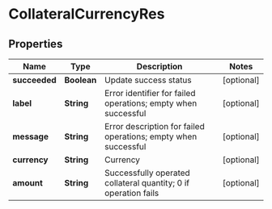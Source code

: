 
# CollateralCurrencyRes

## Properties

Name | Type | Description | Notes
------------ | ------------- | ------------- | -------------
**succeeded** | **Boolean** | Update success status |  [optional]
**label** | **String** | Error identifier for failed operations; empty when successful |  [optional]
**message** | **String** | Error description for failed operations; empty when successful |  [optional]
**currency** | **String** | Currency |  [optional]
**amount** | **String** | Successfully operated collateral quantity; 0 if operation fails |  [optional]

